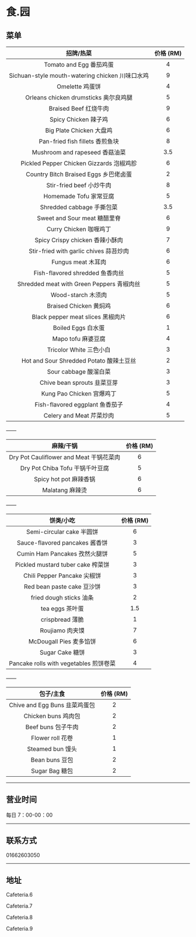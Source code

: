 # 食.园

## 菜单

|                    招牌/热菜                    | 价格 (RM) |
| :---------------------------------------------: | :-------: |
|             Tomato and Egg 番茄鸡蛋             |     4     |
| Sichuan-style mouth-watering chicken 川味口水鸡 |     9     |
|                 Omelette 鸡蛋饼                 |     4     |
|      Orleans chicken drumsticks 奥尔良鸡腿      |     5     |
|              Braised Beef 红烧牛肉              |     9     |
|              Spicy Chicken 辣子鸡               |     6     |
|            Big Plate Chicken 大盘鸡             |     6     |
|         Pan-fried fish fillets 香煎鱼块         |     8     |
|         Mushroom and rapeseed 香菇油菜          |    3.5    |
|    Pickled Pepper Chicken Gizzards 泡椒鸡胗     |     6     |
|      Country Bitch Braised Eggs 乡巴佬卤蛋      |     2     |
|            Stir-fried beef 小炒牛肉             |     8     |
|             Homemade Tofu 家常豆腐              |     5     |
|            Shredded cabbage 手撕包菜            |    3.5    |
|          Sweet and Sour meat 糖醋里脊           |     6     |
|             Curry Chicken 咖喱鸡丁              |     9     |
|         Spicy Crispy chicken 香辣小酥肉         |     7     |
|     Stir-fried with garlic chives 蒜苔炒肉      |     6     |
|               Fungus meat 木耳肉                |     6     |
|         Fish-flavored shredded 鱼香肉丝         |     5     |
|    Shredded meat with Green Peppers 青椒肉丝    |     5     |
|               Wood-starch 木须肉                |     5     |
|             Braised Chicken 黄焖鸡              |     6     |
|        Black pepper meat slices 黑椒肉片        |     6     |
|               Boiled Eggs 白水蛋                |     1     |
|               Mapo tofu 麻婆豆腐                |     4     |
|             Tricolor White 三色小白             |     3     |
|     Hot and Sour Shredded Potato 酸辣土豆丝     |     2     |
|              Sour cabbage 酸溜白菜              |     3     |
|           Chive bean sprouts 韭菜豆芽           |     3     |
|            Kung Pao Chicken 宫爆鸡丁            |     5     |
|         Fish-flavored eggplant 鱼香茄子         |     4     |
|            Celery and Meat 芹菜炒肉             |     5     |

——

|                麻辣/干锅                | 价格 (RM) |
| :-------------------------------------: | :-------: |
| Dry Pot Cauliflower and Meat 干锅花菜肉 |     6     |
|     Dry Pot Chiba Tofu 干锅千叶豆腐     |     5     |
|         Spicy hot pot 麻辣香锅          |     6     |
|             Malatang 麻辣烫             |     6     |

——

|               饼类/小吃                | 价格 (RM) |
| :------------------------------------: | :-------: |
|       Semi-circular cake 半圆饼        |     6     |
|     Sauce-flavored pancakes 酱香饼     |     3     |
|     Cumin Ham Pancakes 孜然火腿饼      |     5     |
|   Pickled mustard tuber cake 榨菜饼    |     3     |
|      Chili Pepper Pancake 尖椒饼       |     3     |
|       Red bean paste cake 豆沙饼       |     3     |
|        fried dough sticks 油条         |     2     |
|            tea eggs 茶叶蛋             |    1.5    |
|            crispbread 薄脆             |     1     |
|            Roujiamo 肉夹馍             |     7     |
|        McDougall Pies 麦多馅饼         |     6     |
|            Sugar Cake 糖饼             |     3     |
| Pancake rolls with vegetables 煎饼卷菜 |     4     |

——

|           包子/主食           | 价格 (RM) |
| :---------------------------: | :-------: |
| Chive and Egg Buns 韭菜鸡蛋包 |     2     |
|      Chicken buns 鸡肉包      |     2     |
|      Beef buns 包子牛肉       |     2     |
|       Flower roll 花卷        |     1     |
|       Steamed bun 馒头        |     1     |
|        Bean buns 豆包         |     2     |
|        Sugar Bag 糖包         |     2     |

---

## 营业时间

每日 7：00-00：00

---

## 联系方式

01662603050

---

## 地址

Cafeteria.6

Cafeteria.7

Cafeteria.8

Cafeteria.9
